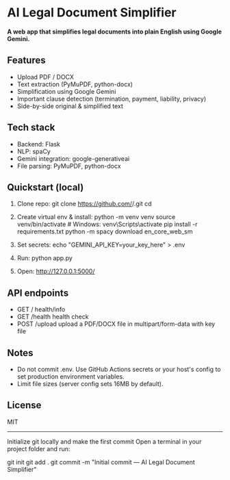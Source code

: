 # AI Legal Document Simplifier

**A web app that simplifies legal documents into plain English using Google Gemini.**

## Features
- Upload PDF / DOCX
- Text extraction (PyMuPDF, python-docx)
- Simplification using Google Gemini
- Important clause detection (termination, payment, liability, privacy)
- Side-by-side original & simplified text

## Tech stack
- Backend: Flask
- NLP: spaCy
- Gemini integration: google-generativeai
- File parsing: PyMuPDF, python-docx

## Quickstart (local)
1. Clone repo:
   git clone https://github.com/<your-username>/<repo-name>.git
   cd <repo-name>

2. Create virtual env & install:
    python -m venv venv
    source venv/bin/activate   # Windows: venv\Scripts\activate
    pip install -r requirements.txt
    python -m spacy download en_core_web_sm


3. Set secrets:
    echo "GEMINI_API_KEY=your_key_here" > .env


4. Run: python app.py


5. Open: http://127.0.0.1:5000/

## API endpoints
- GET / health/info
- GET /health health check
- POST /upload upload a PDF/DOCX file in multipart/form-data with key file

## Notes
- Do not commit .env. Use GitHub Actions secrets or your host's config to set production environment variables.
- Limit file sizes (server config sets 16MB by default).

## License

MIT

---

Initialize git locally and make the first commit
Open a terminal in your project folder and run:

git init
git add .
git commit -m "Initial commit — AI Legal Document Simplifier"